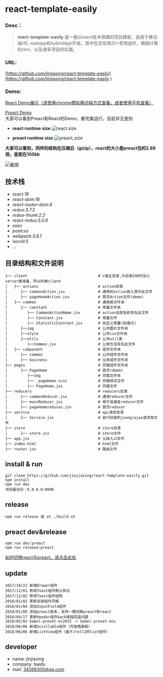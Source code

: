 react-template-easily
===


### Desc：
>**react-template-easily** 是一套以react技术搭建的项目模板，适用于移动端*H5*, *webapp*和*hybirdApp*开发。其中包含常用20+常用组件，精细计算的rem，以及诸多项目的实践。

### URL:
[https://github.com/jinjiaxing/react-template-easily](https://github.com/jinjiaxing/react-template-easily  )

### Demo:
[React Demo展示（请使用chrome模拟移动端方式查看，或者使用手机查看）](https://jinjiaxing.github.io/react-template-easily/demo/component/index.html#/test) 

[Preact Demo](https://jinjiaxing.github.io/react-template-easily/demo/preact/index.html#/test)    
大家可以看到Preact和React的Demo，都完美运行，目前并无差别 

- **react runtime size**
![react size](http://wx3.sinaimg.cn/mw690/dc462c65ly1fncnyzb1fmj21ac07idhs.jpg) 

- **preact runtime size**
![preact_size](http://wx4.sinaimg.cn/mw690/dc462c65ly1fncnyyu50tj21ag08040k.jpg) 
 
**大家可以看到，同样的结构在压缩后（gizip），react的大小是preact包的2.68倍，差距在100kb**



![截图](http://wx4.sinaimg.cn/mw690/dc462c65ly1fn2iivrwysg20ab0i5qj0.gif)

## 技术栈 ##
* _react:16_
* _react-dom:16_
* _react-router-dom:4_
* _redux:3.7.2_
* _redux-thunk:2.2_
* _react-redux:5.0.6_
* _sass_
* _postcss_
* _webpack:3.8.1_
* _iscroll:5_
* ...

	
## 目录结构和文件说明 ##
	├── client                                # c端主目录,为将来SSR时加入server做准备，所以叫做client
	│   ├── actions                           # action目录
	│      ├── commonAction.jsx               # 通用的action放入其中此文件
	│      ├── pageHomeAction.jsx             # 首页Action文件(demo)  
	│   ├── common                            # 通用类文件夹
	│      ├── constant                       # 常量文件夹
	│         ├── CommonActionName.jsx        # action全部名称写在此文件
	│         ├── Constant.jsx                # 常量文件
	│         ├── StatisticConstant.jsx       # 自定义常量(如埋点)
	│      ├──img                             # 公共图片文件夹
	│      ├──style                           # 公共css文件夹
	│      ├──utils                           # 公共util类
	│         ├──Common.jsx                   # 公用方法写在此文件 
	│   ├── component                         # 组件文件夹
	│      ├── common                         # 公共组件文件夹
	│      ├── business                       # 业务组件文件夹  
	├── pages                                 # 页面组件文件夹
	│      ├── PageHome                       # 首页(demo)
	│         ├──img                          # 页面文件夹
	│         ├── _pageHome.scss              # 页面样式文件
	│         ├── PageHome.jsx                # 页面文件  
	├── reducers                              # reducers目录
	│      ├── commonReducer.jsx              # 通用reducer文件
	│      ├── mainReducer.jsx                # 用于连接各reducer文件
	│      ├── pageHomereduces.jsx            # 首页reducer  
	├── service                               # api请求目录
	│      ├── Service.jsx                    # 自行封装的jsonp/ajax请求库文件  
	├── store                                 # store目录
	│      ├── store.jsx                      # store文件 
	├── app.jsx                               # 父级入口文件
	├── index.html                            # html文件
	├── router.jsx                            # 路由文件
	
			
	
	

## install & run ##

	git clone https://github.com/jinjiaxing/react-template-easily.git
	npm install
	npm run dev
	浏览器访问：0.0.0.0:8080
	

## release ##
	npm run release 或 sh ./build.sh 
	
## preact dev&release ## 
	npm run dev:preact
	npm run release:preact
[如何切换react与preact，请点击此处](https://github.com/jinjiaxing/react-template-easily/issues/10) 
	
## update ##
	2017/10/22 新增Drawer组件
	2017/12/01 修改Toast组件默认样式
	2017/12/02 修改Toast组件结构
	2018/01/02 更新全部组件风格
	2018/01/04 添加InputField组件
	2018/01/08 添加preact版本，支持一键切换preact和react
	2018/04/17 更新Header组件back按钮回退问题
	2018/05/02 babel-preset-es2015 -> babel-preset-env
	2018/06/06 新增Scrollable组件（可拖拽面板）
	2018/06/06 新增ListView组件（基于Jroll2的list组件）


## developer ##
* name: jinjiaxing
* company: baidu
* mail: 34568305@qq.com





